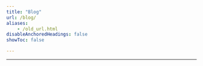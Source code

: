 ```yaml
---
title: "Blog" 
url: /blog/
aliases:
    - /old_url.html
disableAnchoredHeadings: false
showToc: false

---
```



---
